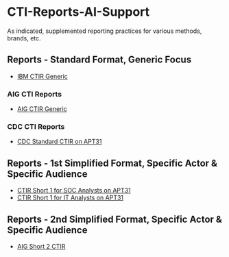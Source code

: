 # CTI-Reports-AI-Support
As indicated, supplemented reporting practices for various methods, brands, etc.

## Reports - Standard Format, Generic Focus
+ [IBM CTIR Generic](IBM-CTIR-Generic) <br />

<h3> AIG CTI Reports </h3>

+ [AIG CTIR Generic](AIG-CTIR-Generic) <br />

<h3> CDC CTI Reports </h3>

+ [CDC Standard CTIR on APT31](CDC-Standard-CTIR-on-APT31)

## Reports - 1st Simplified Format, Specific Actor & Specific Audience

+ [CTIR Short 1 for SOC Analysts on APT31](CTIR-Short-1-for-SOC-Analysts-on-APT31)
+ [CTIR Short 1 for IT Analysts on APT31](CTIR-Short-1-for-IT-Analysts-on-APT31)

## Reports - 2nd Simplified Format, Specific Actor & Specific Audience

+ [AIG Short 2 CTIR](AIG-Short-2-CTIR)
